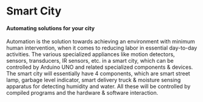 # Smart City
#### Automating solutions for your city
Automation is the solution towards achieving an environment with minimum human intervention, when it comes to reducing labor in essential day-to-day activities. The various specialized appliances like motion detectors, sensors, transducers, IR sensors, etc. in a smart city, which can be controlled by Arduino UNO and related specialized components & devices. The smart city will essentially have 4 components, which are smart street lamp, garbage level indicator, smart delivery truck & moisture sensing apparatus for detecting humidity and water. All these will be controlled by compiled programs and the hardware & software interaction.
